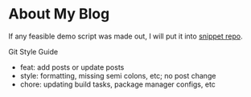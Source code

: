 # About My Blog

If any feasible demo script was made out, I will put it into [snippet repo](https://github.com/zhictory/snippet).

Git Style Guide

- feat: add posts or update posts
- style: formatting, missing semi colons, etc; no post change
- chore: updating build tasks, package manager configs, etc